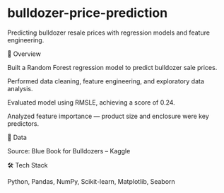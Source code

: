 # bulldozer-price-prediction
Predicting bulldozer resale prices with regression models and feature engineering.

🚀 Overview

Built a Random Forest regression model to predict bulldozer sale prices.

Performed data cleaning, feature engineering, and exploratory data analysis.

Evaluated model using RMSLE, achieving a score of 0.24.

Analyzed feature importance — product size and enclosure were key predictors.

📂 Data

Source: Blue Book for Bulldozers – Kaggle

🛠️ Tech Stack

Python, Pandas, NumPy, Scikit-learn, Matplotlib, Seaborn
